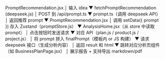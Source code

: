 PromptRecommendation.jsx
   │ 输入 idea
   ▼
fetchPromptRecommendation (deepseek.js)
   │ POST 到 /api/prompt.ts
   ▼
prompt.ts（调用 deepseek API）
   │ 返回推荐 prompt
   ▼
PromptRecommendation.jsx
   │ 调用 setData({ prompt }) 存入 Zustand（promptStore.js）
   ▼
AnalysisHome.jsx（从 store 中读取 prompt）
   │ 点击按钮时发送请求
   ▼
对应 API（plan.js / product.js / project.js）
   │ 将 prompt 拼入 finalPrompt（模板内 or JS 构建）
   ▼
请求 deepseek 接口（生成分析内容）
   │ 返回 result 和 html
   ▼
跳转对应分析页组件（如 BusinessPlanPage.jsx）
   │ 展示报告 + 支持导出 markdown/pdf
